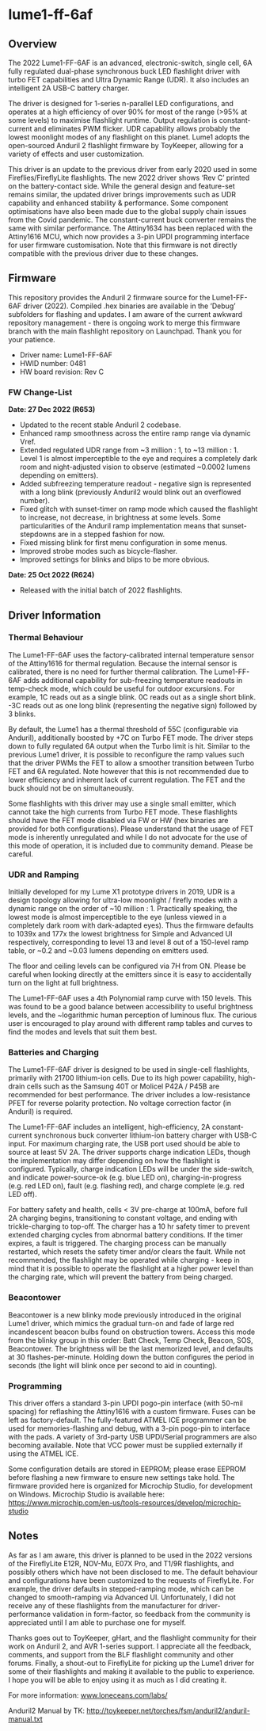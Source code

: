 # lume1-ff-6af

## Overview

The 2022 Lume1-FF-6AF is an advanced, electronic-switch, single cell, 6A fully regulated dual-phase synchronous buck LED flashlight driver with turbo FET capabilities and Ultra Dynamic Range (UDR). It also includes an intelligent 2A USB-C battery charger. 

The driver is designed for 1-series n-parallel LED configurations, and operates at a high efficiency of over 90% for most of the range (>95% at some levels) to maximise flashlight runtime. Output regulation is constant-current and eliminates PWM flicker. UDR capability allows probably the lowest moonlight modes of any flashlight on this planet. Lume1 adopts the open-sourced Anduril 2 flashlight firmware by ToyKeeper, allowing for a variety of effects and user customization. 

This driver is an update to the previous driver from early 2020 used in some Fireflies/FireflyLite flashlights. The new 2022 driver shows ‘Rev C’ printed on the battery-contact side. While the general design and feature-set remains similar, the updated driver brings improvements such as UDR capability and enhanced stability & performance. Some component optimisations have also been made due to the global supply chain issues from the Covid pandemic. The constant-current buck converter remains the same with similar performance. The Attiny1634 has been replaced with the Attiny1616 MCU, which now provides a 3-pin UPDI programming interface for user firmware customisation.  Note that this firmware is not directly compatible with the previous driver due to these changes. 

## Firmware

This repository provides the Anduril 2 firmware source for the Lume1-FF-6AF driver (2022). Compiled .hex binaries are available in the ‘Debug’ subfolders for flashing and updates. I am aware of the current awkward repository management - there is ongoing work to merge this firmware branch with the main flashlight repository on Launchpad. Thank you for your patience.  

- Driver name: Lume1-FF-6AF
- HWID number: 0481
- HW board revision: Rev C

### FW Change-List 

**Date: 27 Dec 2022 (R653)**

- Updated to the recent stable Anduril 2 codebase. 
- Enhanced ramp smoothness across the entire ramp range via dynamic Vref.
- Extended regulated UDR range from ~3 million : 1, to ~13 million : 1. Level 1 is almost imperceptible to the eye and requires a completely dark room and night-adjusted vision to observe (estimated ~0.0002 lumens depending on emitters).
- Added subfreezing temperature readout - negative sign is represented with a long blink (previously Anduril2 would blink out an overflowed number).
- Fixed glitch with sunset-timer on ramp mode which caused the flashlight to increase, not decrease, in brightness at some levels. Some particularities of the Anduril ramp implementation means that sunset-stepdowns are in a stepped fashion for now.
- Fixed missing blink for first menu configuration in some menus.
- Improved strobe modes such as bicycle-flasher. 
- Improved settings for blinks and blips to be more obvious.

**Date: 25 Oct 2022 (R624)**
- Released with the initial batch of 2022 flashlights. 


## Driver Information

### Thermal Behaviour

The Lume1-FF-6AF uses the factory-calibrated internal temperature sensor of the Attiny1616 for thermal regulation. Because the internal sensor is calibrated, there is no need for further thermal calibration. The Lume1-FF-6AF adds additional capability for sub-freezing temperature readouts in temp-check mode, which could be useful for outdoor excursions. For example, 1C reads out as a single blink. 0C reads out as a single short blink. -3C reads out as one long blink (representing the negative sign) followed by 3 blinks.  

By default, the Lume1 has a thermal threshold of 55C (configurable via Anduril), additionally boosted by +7C on Turbo FET mode. The driver steps down to fully regulated 6A output when the Turbo limit is hit.  Similar to the previous Lume1 driver, it is possible to reconfigure the ramp values such that the driver PWMs the FET to allow a smoother transition between Turbo FET and 6A regulated. Note however that this is not recommended due to lower efficiency and inherent lack of current regulation. The FET and the buck should not be on simultaneously.  

Some flashlights with this driver may use a single small emitter, which cannot take the high currents from Turbo FET mode. These flashlights should have the FET mode disabled via FW or HW (hex binaries are provided for both configurations). Please understand that the usage of FET mode is inherently unregulated and while I do not advocate for the use of this mode of operation, it is included due to community demand. Please be careful. 

### UDR and Ramping

Initially developed for my Lume X1 prototype drivers in 2019, UDR is a design topology allowing for ultra-low moonlight / firefly modes with a dynamic range on the order of ~10 million : 1. Practically speaking, the lowest mode is almost imperceptible to the eye (unless viewed in a completely dark room with dark-adapted eyes). Thus the firmware defaults to 1039x and 177x the lowest brightness for Simple and Advanced UI respectively, corresponding to level 13 and level 8 out of a 150-level ramp table, or ~0.2 and ~0.03 lumens depending on emitters used. 

The floor and ceiling levels can be configured via 7H from ON. Please be careful when looking directly at the emitters since it is easy to accidentally turn on the light at full brightness.

The Lume1-FF-6AF uses a 4th Polynomial ramp curve with 150 levels. This was found to be a good balance between accessibility to useful brightness levels, and the ~logarithmic human perception of luminous flux. The curious user is encouraged to play around with different ramp tables and curves to find the modes and levels that suit them best.

### Batteries and Charging

The Lume1-FF-6AF driver is designed to be used in single-cell flashlights, primarily with 21700 lithium-ion cells. Due to its high power capability, high-drain cells such as the Samsung 40T or Molicel P42A / P45B are recommended for best performance. The driver includes a low-resistance PFET for reverse polarity protection. No voltage correction factor (in Anduril) is required. 

The Lume1-FF-6AF includes an intelligent, high-efficiency, 2A constant-current synchronous buck converter lithium-ion battery charger with USB-C input. For maximum charging rate, the USB port used should be able to source at least 5V 2A. The driver supports charge indication LEDs, though the implementation may differ depending on how the flashlight is configured. Typically, charge indication LEDs will be under the side-switch, and indicate power-source-ok (e.g. blue LED on), charging-in-progress (e.g. red LED on), fault (e.g. flashing red), and charge complete (e.g. red LED off).

For battery safety and health, cells < 3V pre-charge at 100mA, before full 2A charging begins, transitioning to constant voltage, and ending with trickle-charging to top-off. The charger has a 10 hr safety timer to prevent extended charging cycles from abnormal battery conditions. If the timer expires, a fault is triggered. The charging process can be manually restarted, which resets the safety timer and/or clears the fault. While not recommended, the flashlight may be operated while charging - keep in mind that it is possible to operate the flashlight at a higher power level than the charging rate, which will prevent the battery from being charged. 

### Beacontower

Beacontower is a new blinky mode previously introduced in the original Lume1 driver, which mimics the gradual turn-on and fade of large red incandescent beacon bulbs found on obstruction towers. Access this mode from the blinky group in this order: Batt Check, Temp Check, Beacon, SOS, Beacontower. The brightness will be the last memorized level, and defaults at 30 flashes-per-minute. Holding down the button configures the period in seconds (the light will blink once per second to aid in counting). 

### Programming

This driver offers a standard 3-pin UPDI pogo-pin interface (with 50-mil spacing) for reflashing the Attiny1616 with a custom firmware. Fuses can be left as factory-default. The fully-featured ATMEL ICE programmer can be used for memories-flashing and debug, with a 3-pin pogo-pin to interface with the pads. A variety of 3rd-party USB UPDI/Serial programmers are also becoming available. Note that VCC power must be supplied externally if using the ATMEL ICE. 

Some configuration details are stored in EEPROM; please erase EEPROM before flashing a new firmware to ensure new settings take hold. The firmware provided here is organized for Microchip Studio, for development on Windows. Microchip Studio is available here: https://www.microchip.com/en-us/tools-resources/develop/microchip-studio

## Notes

As far as I am aware, this driver is planned to be used in the 2022 versions of the FireflyLite E12R, NOV-Mu, E07X Pro, and T1/9R flashlights, and possibly others which have not been disclosed to me. The default behaviour and configurations have been customized to the requests of FireflyLite. For example, the driver defaults in stepped-ramping mode, which can be changed to smooth-ramping via Advanced UI. Unfortunately, I did not receive any of these flashlights from the manufacturer for driver-performance validation in form-factor, so feedback from the community is appreciated until I am able to purchase one for myself. 

Thanks goes out to ToyKeeper, gHart, and the flashlight community for their work on Anduril 2, and AVR 1-series support. I appreciate all the feedback, comments, and support from the BLF flashlight community and other forums. Finally, a shout-out to FireflyLite for picking up the Lume1 driver for some of their flashlights and making it available to the public to experience. I hope you will be able to enjoy using it as much as I did creating it. 

For more information: www.loneceans.com/labs/ 

Anduril2 Manual by TK: http://toykeeper.net/torches/fsm/anduril2/anduril-manual.txt
